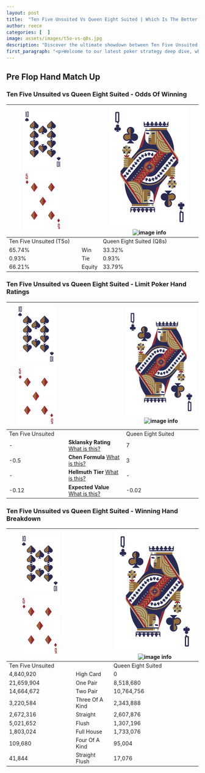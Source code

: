 ```yaml
---
layout: post
title:  "Ten Five Unsuited Vs Queen Eight Suited | Which Is The Better Hand In Poker? A Complete Guide"
author: reece
categories: [  ]
image: assets/images/t5o-vs-q8s.jpg
description: "Discover the ultimate showdown between Ten Five Unsuited and Queen Eight Suited in poker! Uncover the odds, strategies, and scenarios where one hand triumphs over the other. Get ready to up your poker game with this thrilling analysis."
first_paragraph: "<p>Welcome to our latest poker strategy deep dive, where we're pitting two distinct hands against each other in a high-stakes showdown: Ten Five Unsuited vs Queen Eight Suited.</p><p>In the dynamic world of poker, every decision counts, and knowing which hand holds the upper hand is key to your success at the table.</p><p>In this article, we'll dissect these two hands, explore the scenarios where one dominates the other, and equip you with the knowledge to make strategic choices that can tip the odds in your favor.</p><p>Get ready to unravel the intriguing dynamics of these poker hands and elevate your game to new heights.</p>"
---
```




[comment]: # (sp0)

## Pre Flop Hand Match Up

<div class="table hand-ratings" markdown="1"> 



### Ten Five Unsuited vs Queen Eight Suited - Odds Of Winning


    
| ![image info](assets/images/hand1/T.png) ![image info](assets/images/hand1/5o.png) |  | ![image info](assets/images/hand2/Q.png) ![image info](assets/images/hand2/8s.png) |
| -------- | -------- | -------- |
| Ten Five Unsuited (T5o) |  | Queen Eight Suited (Q8s) |
| 65.74% | Win | 33.32% |
| 0.93% | Tie | 0.93% |
| 66.21% | Equity | 33.79% |




[comment]: # (sp1)



### Ten Five Unsuited vs Queen Eight Suited - Limit Poker Hand Ratings


    
| ![image info](assets/images/hand1/T.png) ![image info](assets/images/hand1/5o.png) |  | ![image info](assets/images/hand2/Q.png) ![image info](assets/images/hand2/8s.png) |
| -------- | -------- | -------- |
| Ten Five Unsuited |  | Queen Eight Suited |
| - | **Sklansky Rating** [What is this?](/sklansky-rating-explained) | 7 |
| -0.5 | **Chen Formula** [What is this?](/chen-formula-explained) | 3 |
| - | **Hellmuth Tier** [What is this?](/Hellmuth-tier-explained) | - |
| -0.12 | **Expected Value** [What is this?](/expected-value-explained) | -0.02 |




[comment]: # (sp2)



### Ten Five Unsuited vs Queen Eight Suited - Winning Hand Breakdown


    
| ![image info](assets/images/hand1/T.png) ![image info](assets/images/hand1/5o.png) |  | ![image info](assets/images/hand2/Q.png) ![image info](assets/images/hand2/8s.png) |
| -------- | -------- | -------- |
| Ten Five Unsuited |  | Queen Eight Suited |
| 4,840,920 | High Card | 0 |
| 21,659,904 | One Pair | 8,518,680 |
| 14,664,672 | Two Pair | 10,764,756 |
| 3,220,584 | Three Of A Kind | 2,343,888 |
| 2,672,316 | Straight | 2,607,876 |
| 5,021,652 | Flush | 1,307,196 |
| 1,803,024 | Full House | 1,733,076 |
| 109,680 | Four Of A Kind | 95,004 |
| 41,844 | Straight Flush | 17,076 |




[comment]: # (sp3)



</div>

[comment]: # (sp4)



[comment]: # (sp5)

